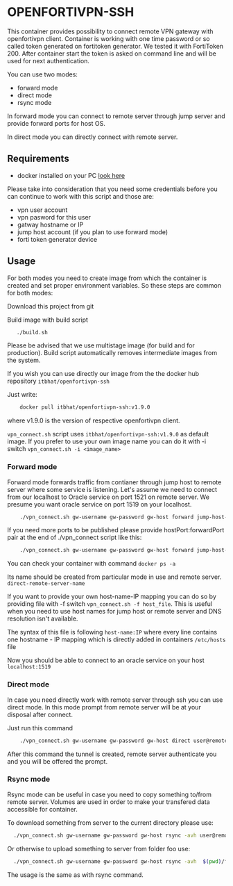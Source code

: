 # OPENFORTIVPN-SSH

This container provides possibility to connect remote VPN gateway with
openfortivpn client. Container is working with one time password or so called
token generated on fortitoken generator. We tested it with FortiToken 200. After
container start the token is asked on command line and will be used for next
authentication.

You can use two modes:

- forward mode
- direct mode
- rsync mode

In forward mode you can connect to remote server through jump server and provide
forward ports for host OS.

In direct mode you can directly connect with remote server.

## Requirements

- docker installed on your PC [look here](https://docs.docker.com/install/)

Please take into consideration that you need some credentials before you can
continue to work with this script and those are:

- vpn user account
- vpn pasword for this user
- gatway hostname or IP
- jump host account (if you plan to use forward mode)
- forti token generator device

## Usage

For both modes you need to create image from which the container is created and
set proper environment variables. So these steps are common for both modes:

Download this project from git

Build image with build script

```bash
   ./build.sh
```

Please be advised that we use multistage image (for build and for production).
Build script automatically removes intermediate images from the system.

If you wish you can use directly our image from the the docker hub repository
`itbhat/openfortivpn-ssh`

Just write:

```bash
    docker pull itbhat/openfortivpn-ssh:v1.9.0
```

where v1.9.0 is the version of respective openfortivpn client.

`vpn_connect.sh` script uses `itbhat/openfortivpn-ssh:v1.9.0` as default image.
If you prefer to use your own image name you can do it with -i switch
`vpn_connect.sh -i <image_name>`

### Forward mode

Forward mode forwards traffic from contianer through jump host to remote server
where some service is listening. Let's assume we need to connect from our
localhost to Oracle service on port 1521 on remote server. We presume you want
oracle service on port 1519 on your localhost.

```bash
    ./vpn_connect.sh gw-username gw-password gw-host forward jump-host-user@jump-host remote-server 1519:1521
```

If you need more ports to be published please provide hostPort:forwardPort pair
at the end of ./vpn_connect script like this:

```bash
    ./vpn_connect.sh gw-username gw-password gw-host forward jump-host-user@jump-host remote-server  [hostPort1:forwardPort1][hostPort2:forwardPort2] ...
```

You can check your container with command ``docker ps -a``

Its name should be created from particular mode in use and remote server.
`direct-remote-server-name`

If you want to provide your own host-name-IP mapping you can do so by providing
file with -f switch `vpn_connect.sh -f host_file`. This is useful when you need
to use host names for jump host or remote server and DNS resolution isn't
available.

The syntax of this file is following `host-name:IP` where every line contains
one hostname - IP mapping which is directly added in containers `/etc/hosts`
file

Now you should be able to connect to an oracle service on your host
``localhost:1519``

### Direct mode

In case you need directly work with remote server through ssh you can use direct
mode. In this mode prompt from remote server will be at your disposal after
connect.

Just run this command

```bash
    ./vpn_connect.sh gw-username gw-password gw-host direct user@remote-server
```

After this command the tunnel is created, remote server authenticate you and you
will be offered the prompt.

### Rsync mode

Rsync mode can be useful in case you need to copy something to/from remote server. Volumes are used in order to make your transfered data accessible for container. 

To download something from server to the current directory please use:

```bash
  ./vpn_connect.sh gw-username gw-password gw-host rsync -avh user@remote-server:/bar $(pwd)/
```

Or otherwise to upload something to server from folder foo use:

```bash
  ./vpn_connect.sh gw-username gw-password gw-host rsync -avh  $(pwd)/foo user@remote-server:/
```

The usage is the same as with rsync command.